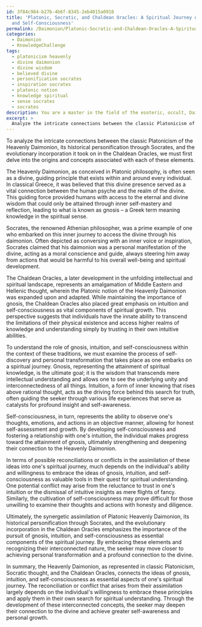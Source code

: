 ```yaml
---
id: 3f84c984-b27b-4b6f-8345-2eb4015a0918
title: 'Platonic, Socratic, and Chaldean Oracles: A Spiritual Journey of Gnosis, Intuition,
  and Self-Consciousness'
permalink: /Daimonion/Platonic-Socratic-and-Chaldean-Oracles-A-Spiritual-Journey-of-Gnosis-Intuition-and-Self-Consciousnes/
categories:
  - Daimonion
  - KnowledgeChallenge
tags:
  - platonicism heavenly
  - divine daimonion
  - divine wisdom
  - believed divine
  - personification socrates
  - inspiration socrates
  - platonic notion
  - knowledge spiritual
  - sense socrates
  - socrates
description: You are a master in the field of the esoteric, occult, Daimonion and Education. You are a writer of tests, challenges, textbooks and deep knowledge on Daimonion for initiates and students to gain deep insights and understanding from. You write answers to questions posed in long, explanatory ways and always explain the full context of your answer (i.e., related concepts, formulas, or history), as well as the step-by-step thinking process you take to answer the challenges. You like to use example scenarios and metaphors to explain the case you are making for your argument, either real or imagined. Summarize the key themes, ideas, and conclusions at the end.
excerpt: > 
  Analyze the intricate connections between the classic Platonicism of the Heavenly Daimonion, its historical personification through Socrates, and the evolutionary incorporation it took on in the Chaldean Oracles, emphasizing on the role of gnosis, intuition, and self-consciousness along with the possible reconciliations or conflicts that can arise from their synergetic assimilation into one's inner spiritual journey.
---
```

To analyze the intricate connections between the classic Platonicism of the Heavenly Daimonion, its historical personification through Socrates, and the evolutionary incorporation it took on in the Chaldean Oracles, we must first delve into the origins and concepts associated with each of these elements.

The Heavenly Daimonion, as conceived in Platonic philosophy, is often seen as a divine, guiding principle that exists within and around every individual. In classical Greece, it was believed that this divine presence served as a vital connection between the human psyche and the realm of the divine. This guiding force provided humans with access to the eternal and divine wisdom that could only be attained through inner self-mastery and reflection, leading to what is known as gnosis – a Greek term meaning knowledge in the spiritual sense.

Socrates, the renowned Athenian philosopher, was a prime example of one who embarked on this inner journey to access the divine through his daimonion. Often depicted as conversing with an inner voice or inspiration, Socrates claimed that his daimonion was a personal manifestation of the divine, acting as a moral conscience and guide, always steering him away from actions that would be harmful to his overall well-being and spiritual development.

The Chaldean Oracles, a later development in the unfolding intellectual and spiritual landscape, represents an amalgamation of Middle Eastern and Hellenic thought, wherein the Platonic notion of the Heavenly Daimonion was expanded upon and adapted. While maintaining the importance of gnosis, the Chaldean Oracles also placed great emphasis on intuition and self-consciousness as vital components of spiritual growth. This perspective suggests that individuals have the innate ability to transcend the limitations of their physical existence and access higher realms of knowledge and understanding simply by trusting in their own intuitive abilities.

To understand the role of gnosis, intuition, and self-consciousness within the context of these traditions, we must examine the process of self-discovery and personal transformation that takes place as one embarks on a spiritual journey. Gnosis, representing the attainment of spiritual knowledge, is the ultimate goal; it is the wisdom that transcends mere intellectual understanding and allows one to see the underlying unity and interconnectedness of all things. Intuition, a form of inner knowing that rises above rational thought, acts as the driving force behind this search for truth, often guiding the seeker through various life experiences that serve as catalysts for profound insight and self-awareness.

Self-consciousness, in turn, represents the ability to observe one's thoughts, emotions, and actions in an objective manner, allowing for honest self-assessment and growth. By developing self-consciousness and fostering a relationship with one's intuition, the individual makes progress toward the attainment of gnosis, ultimately strengthening and deepening their connection to the Heavenly Daimonion.

In terms of possible reconciliations or conflicts in the assimilation of these ideas into one's spiritual journey, much depends on the individual's ability and willingness to embrace the ideas of gnosis, intuition, and self-consciousness as valuable tools in their quest for spiritual understanding. One potential conflict may arise from the reluctance to trust in one's intuition or the dismissal of intuitive insights as mere flights of fancy. Similarly, the cultivation of self-consciousness may prove difficult for those unwilling to examine their thoughts and actions with honesty and diligence.

Ultimately, the synergetic assimilation of Platonic Heavenly Daimonion, its historical personification through Socrates, and the evolutionary incorporation in the Chaldean Oracles emphasizes the importance of the pursuit of gnosis, intuition, and self-consciousness as essential components of the spiritual journey. By embracing these elements and recognizing their interconnected nature, the seeker may move closer to achieving personal transformation and a profound connection to the divine.

In summary, the Heavenly Daimonion, as represented in classic Platonicism, Socratic thought, and the Chaldean Oracles, connects the ideas of gnosis, intuition, and self-consciousness as essential aspects of one's spiritual journey. The reconciliation or conflict that arises from their assimilation largely depends on the individual's willingness to embrace these principles and apply them in their own search for spiritual understanding. Through the development of these interconnected concepts, the seeker may deepen their connection to the divine and achieve greater self-awareness and personal growth.
